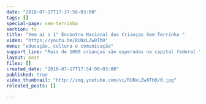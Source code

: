 ```yaml
---
date: "2018-07-17T17:37:56-03:00"
tags: []
special-page: sem-terrinha
section: tv
title: "Vem aí o 1° Encontro Nacional das Crianças Sem Terrinha "
video: "https://youtu.be/RUNxLZw8Tb0"
menu: "educação, cultura e comunicação"
support_line: "Mais de 1000 crianças são esperadas na capital federal "
layout: post
files: []
created_date: "2018-07-17T17:54:00-03:00"
published: true
video_thumbnail: "http://img.youtube.com/vi/RUNxLZw8Tb0/0.jpg"
releated_posts: []

---
```

